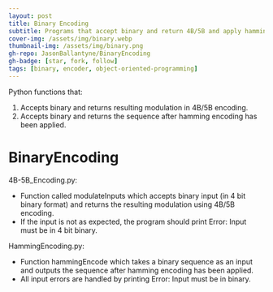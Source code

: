 ```yaml
---
layout: post
title: Binary Encoding
subtitle: Programs that accept binary and return 4B/5B and apply hamming encoding
cover-img: /assets/img/binary.webp
thumbnail-img: /assets/img/binary.png
gh-repo: JasonBallantyne/BinaryEncoding
gh-badge: [star, fork, follow]
tags: [binary, encoder, object-oriented-programming]
---
```


Python functions that: 
1. Accepts binary and returns resulting modulation in 4B/5B encoding. 
2. Accepts binary and returns the sequence after hamming encoding has been applied.


# BinaryEncoding
4B-5B_Encoding.py:
- Function called modulateInputs which accepts binary input (in 4 bit binary format) and returns the resulting modulation using 4B/5B encoding.
- If the input is not as expected, the program should print Error: Input must be in 4 bit binary.

HammingEncoding.py:
- Function hammingEncode which takes a binary sequence as an input and outputs the sequence after hamming encoding has been applied.
- All input errors are handled by printing Error: Input must be in binary.


